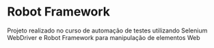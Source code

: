 # Robot Framework
Projeto realizado no curso de automação de testes utilizando Selenium WebDriver e Robot Framework para manipulação de elementos Web
